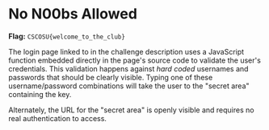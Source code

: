 # No N00bs Allowed

**Flag:** `CSCOSU{welcome_to_the_club}`

The login page linked to in the challenge description uses a JavaScript function embedded directly in the page's source
code to validate the user's credentials. This validation happens against *hard coded* usernames and passwords that
should be clearly visible. Typing one of these username/password combinations will take the user to the "secret area"
containing the key.

Alternately, the URL for the "secret area" is openly visible and requires no real authentication to access.
